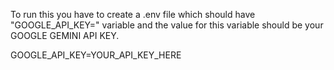 To run this you have to create a .env file which should have "GOOGLE_API_KEY=" variable and the value for this variable should be your GOOGLE GEMINI API KEY.

GOOGLE_API_KEY=YOUR_API_KEY_HERE

